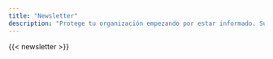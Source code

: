```yaml
---
title: "Newsletter"
description: "Protege tu organización empezando por estar informado. Suscríbete a nuestra newsletter y recibe cada mes las claves más prácticas para mejorar tu ciberseguridad."
---
```



 {{< newsletter >}}
